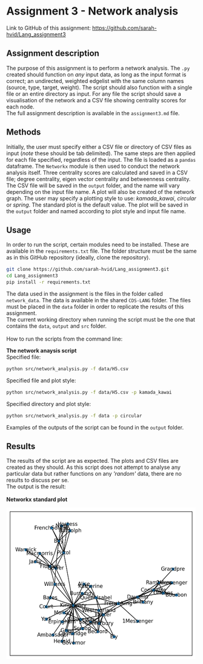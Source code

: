 # Assignment 3 - Network analysis
 
Link to GitHub of this assignment: https://github.com/sarah-hvid/Lang_assignment3

## Assignment description
The purpose of this assignment is to perform a network analysis. The ```.py``` created should function on _any_ input data, as long as the input format is correct; an undirected, weighted edgelist with the same column names (source, type, target, weight). The script should also function with a single file or an entire directory as input. For any file the script should save a visualisation of the network and a CSV file showing centrality scores for each node.\
The full assignment description is available in the ```assignment3.md``` file.

## Methods
Initially, the user must specify either a CSV file or directory of CSV files as input (*note* these should be tab delimited). The same steps are then applied for each file specified, regardless of the input. The file is loaded as a ```pandas``` dataframe. The ```Networkx``` module is then used to conduct the network analysis itself. Three centrality scores are calculated and saved in a CSV file; degree centrality, eigen vector centrality and betweenness centrality. The CSV file will be saved in the ```output``` folder, and the name will vary depending on the input file name. A plot will also be created of the network graph. The user may specify a plotting style to use: *kamada_kawai*, *circular* or *spring*. The standard plot is the default value. The plot will be saved in the ```output``` folder and named according to plot style and input file name. 

## Usage
In order to run the script, certain modules need to be installed. These are available in the ```requirements.txt``` file. The folder structure must be the same as in this GitHub repository (ideally, clone the repository).
```bash
git clone https://github.com/sarah-hvid/Lang_assignment3.git
cd Lang_assignment3
pip install -r requirements.txt
```
The data used in the assignment is the files in the folder called ```network_data```. The data is available in the shared ```CDS-LANG``` folder. The files must be placed in the ```data``` folder in order to replicate the results of this assignment.\
The current working directory when running the script must be the one that contains the ```data```, ```output``` and ```src``` folder.\
\
How to run the scripts from the command line: 

__The network anaysis script__\
Specified file:
```bash
python src/network_analysis.py -f data/H5.csv
```
Specified file and plot style:
```bash
python src/network_analysis.py -f data/H5.csv -p kamada_kawai
```
Specified directory and plot style:
```bash
python src/network_analysis.py -f data -p circular
```

Examples of the outputs of the script can be found in the ```output``` folder. 

## Results
The results of the script are as expected. The plots and CSV files are created as they should. As this script does not attempt to analyse any particular data but rather functions on any _'random'_ data, there are no results to discuss per se.\
The output is the result:\
\
**Networkx standard plot**

<img src="/output/nx_standard_H5.png" width="500" height="400">

